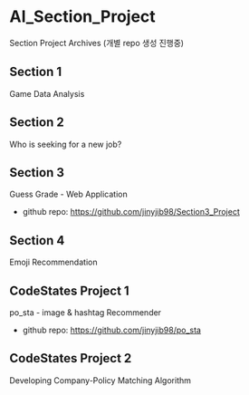 # AI_Section_Project
Section Project Archives (개별 repo 생성 진행중)

## Section 1

Game Data Analysis

## Section 2

Who is seeking for a new job?

## Section 3

Guess Grade - Web Application

- github repo: https://github.com/jinyjib98/Section3_Project

## Section 4

Emoji Recommendation

## CodeStates Project 1

po_sta - image & hashtag Recommender

- github repo: https://github.com/jinyjib98/po_sta

## CodeStates Project 2

Developing Company-Policy Matching Algorithm
